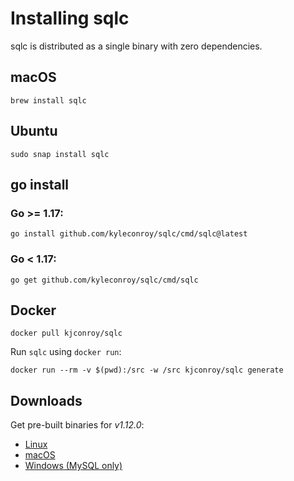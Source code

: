 # Installing sqlc

sqlc is distributed as a single binary with zero dependencies.

## macOS

```
brew install sqlc
```

## Ubuntu

```
sudo snap install sqlc
```

## go install 

### Go >= 1.17:

```
go install github.com/kyleconroy/sqlc/cmd/sqlc@latest
```

### Go < 1.17:

```
go get github.com/kyleconroy/sqlc/cmd/sqlc
```

## Docker

```
docker pull kjconroy/sqlc
```

Run `sqlc` using `docker run`:

```
docker run --rm -v $(pwd):/src -w /src kjconroy/sqlc generate
```

## Downloads

Get pre-built binaries for *v1.12.0*:

- [Linux](https://github.com/kyleconroy/sqlc/releases/download/v1.12.0/sqlc_1.12.0_linux_amd64.tar.gz)
- [macOS](https://github.com/kyleconroy/sqlc/releases/download/v1.12.0/sqlc_1.12.0_darwin_amd64.zip)
- [Windows (MySQL only)](https://github.com/kyleconroy/sqlc/releases/download/v1.12.0/sqlc_1.12.0_windows_amd64.zip)
